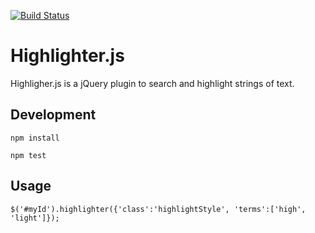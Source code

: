 [![Build Status](https://travis-ci.org/davidhooey/highlighter.js.png?branch=master)](https://travis-ci.org/davidhooey/highlighter.js)

# Highlighter.js

Highligher.js is a jQuery plugin to search and highlight strings of text.

## Development

	npm install

	npm test

## Usage

	$('#myId').highlighter({'class':'highlightStyle', 'terms':['high', 'light']});

